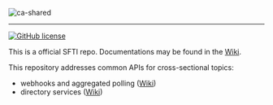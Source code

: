 ![ca-shared](https://github.com/swissfintechinnovations/ca-shared/assets/116151702/1b727cdd-f154-4dc6-84e2-e5fe205f1581)



---
<!-- [![GitHub release](https://img.shields.io/github/release/swissfintechinnovations/ca-shared)](https://github.com/swissfintechinnovations/ca-shared/releases/) -->
<!-- ![GitHub checks](https://img.shields.io/github/checks-status/swissfintechinnovations/ca-shared/main) -->
<!-- ![Swagger Validator](https://img.shields.io/swagger/valid/3.0?specUrl=https%3A%2F%2Fraw.githubusercontent.com%2FOAI%2FOpenAPI-Specification%2Fmaster%2Fexamples%2Fv2.0%2Fjson%2Fpetstore-expanded.json) -->
[![GitHub license](https://img.shields.io/github/license/swissfintechinnovations/ca-shared)](https://github.com/swissfintechinnovations/ca-shared/blob/main/LICENSE)

This is a official SFTI repo. Documentations may be found in the [Wiki](https://github.com/swissfintechinnovations/ca-shared/wiki).

This repository addresses common APIs for cross-sectional topics:
- webhooks and aggregated polling ([Wiki](https://github.com/swissfintechinnovations/ca-shared/wiki/Webhooks:-Introduction))
- directory services ([Wiki](https://github.com/swissfintechinnovations/ca-shared/wiki/Directory-Services:-Introduction))
